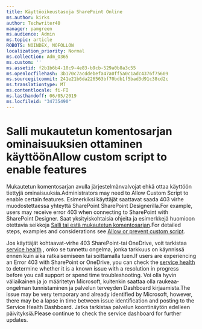 ```yaml
---
title: Käyttöoikeustasoja SharePoint Online
ms.author: kirks
author: Techwriter40
manager: pamgreen
ms.audience: Admin
ms.topic: article
ROBOTS: NOINDEX, NOFOLLOW
localization_priority: Normal
ms.collection: Adm_O365
ms.custom: ''
ms.assetid: f2b1b6b4-10c9-4e83-b9cb-529a0b8a3c55
ms.openlocfilehash: 3b170c7acddebefa47a0ff5a0c1adc4376f75609
ms.sourcegitcommit: 241e21b6da226563bf70bdb1f5bad3d91c38cd2c
ms.translationtype: MT
ms.contentlocale: fi-FI
ms.lasthandoff: 06/05/2019
ms.locfileid: "34735490"
---
```

# <a name="allow-custom-script-to-enable-features"></a><span data-ttu-id="07ef9-102">Salli mukautetun komentosarjan ominaisuuksien ottaminen käyttöön</span><span class="sxs-lookup"><span data-stu-id="07ef9-102">Allow custom script to enable features</span></span>

<span data-ttu-id="07ef9-103">Mukautetun komentosarjan avulla järjestelmänvalvojat ehkä ottaa käyttöön tiettyjä ominaisuuksia.</span><span class="sxs-lookup"><span data-stu-id="07ef9-103">Administrators may need to Allow Custom Script to enable certain features.</span></span> <span data-ttu-id="07ef9-104">Esimerkiksi käyttäjät saattavat saada 403 virhe muodostettaessa yhteyttä SharePoint SharePoint Designerilla.</span><span class="sxs-lookup"><span data-stu-id="07ef9-104">For example, users may receive error 403 when connecting to SharePoint with SharePoint Designer.</span></span> <span data-ttu-id="07ef9-105">Saat yksityiskohtaisia ohjeita ja esimerkkejä huomioon otettavia seikkoja [Salli tai estä mukautetun komentosarjan](https://docs.microsoft.com/en-us/sharepoint/allow-or-prevent-custom-script).</span><span class="sxs-lookup"><span data-stu-id="07ef9-105">For detailed steps, examples and considerations see [Allow or prevent custom script](https://docs.microsoft.com/en-us/sharepoint/allow-or-prevent-custom-script).</span></span>

<span data-ttu-id="07ef9-106">Jos käyttäjät kohtaavat-virhe 403 SharePoint-tai OneDrive, voit tarkistaa [service health](https://admin.microsoft.com/AdminPortal/Home#/servicehealth) , onko se tunnettu ongelma, jonka tarkkuus on käynnissä ennen kuin aika ratkaisemiseen tai soittamalla tuen.</span><span class="sxs-lookup"><span data-stu-id="07ef9-106">If users are experiencing an Error 403 with SharePoint or OneDrive, you can check the [service health](https://admin.microsoft.com/AdminPortal/Home#/servicehealth)  to determine whether it is a known issue with a resolution in progress before you call support or spend time troubleshooting.</span></span> <span data-ttu-id="07ef9-107">Voi olla hyvin väliaikainen ja jo määritetyn Microsoft, kuitenkin saattaa olla raukeaa-ongelman tunnistaminen ja palvelun terveyden Dashboard kirjaamista.</span><span class="sxs-lookup"><span data-stu-id="07ef9-107">The issue may be very temporary and already identified by Microsoft, however, there may be a lapse in time between issue identification and posting to the Service Health Dashboard.</span></span> <span data-ttu-id="07ef9-108">Jatka tarkistaa palvelun koontinäytön edelleen päivityksiä.</span><span class="sxs-lookup"><span data-stu-id="07ef9-108">Please continue to check the service dashboard for further updates.</span></span>

